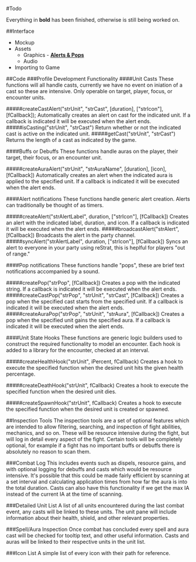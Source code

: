 #Todo

Everything in **bold** has been finished, otherwise is still being worked on. 

##Interface
- Mockup
- Assets
    - Graphics
            - [**Alerts & Pops**](http://i.imgur.com/vkqwZBi.jpg)
    - Audio
- Importing to Game

##Code
###Profile Development Functionality
####Unit Casts
These functions will all handle casts, currently we have no event on iniation of a cast so these are intensive. Only operable on target, player, focus, or encounter units.

#####createCastAlert("strUnit", "strCast", [duration], ["strIcon"], [fCallback]);
Automatically creates an alert on cast for the indicated unit. If a callback is indicated it will be executed when the alert ends.  
#####isCasting("strUnit", "strCast")
Return whether or not the indicated cast is active on the indicated unit.
#####getCast("strUnit", "strCast")
Returns the length of a cast as indicated by the game.

####Buffs or Debuffs
These functions handle auras on the player, their target, their focus, or an encounter unit.

#####createAuraAlert("strUnit", "strAuraName", [duration], [icon], [fCallback])
Automatically creates an alert when the indicated aura is applied to the specified unit. If a callback is indicated it will be executed when the alert ends.

####Alert notifications
These functions handle generic alert creation. Alerts can traditionally be thought of as timers.

#####createAlert("strAlertLabel", duration, ["strIcon"], [fCallback])
Creates an alert with the indicated label, duration, and icon. If a callback is indicated it will be executed when the alert ends.
#####broadcastAlert("strAlert", [fCallback])
Broadcasts the alert in the party channel.
#####syncAlert("strAlertLabel", duration, ["strIcon"], [fCallback])
Syncs an alert to everyone in your party using reStrat, this is heplful for players "out of range."

####Pop notifications
These functions handle "pops", these are brief text notifications accompanied by a sound.

#####createPop("strPop", [fCallback])
Creates a pop with the indicated string. If a callback is indicated it will be executed when the alert ends.
#####createCastPop("strPop", "strUnit", "strCast", [fCallback])
Creates a  pop when the specified cast starts from the specified unit. If a callback is indicated it will be executed when the alert ends.
#####createAuraPop("strPop", "strUnit", "strAura", [fCallback])
Creates a pop when the specified unit gains the specified aura. If a callback is indicated it will be executed when the alert ends.

####Unit State Hooks
These functions are generic logic builders used to construct the required functionality to model an encounter. Each hook is added to a library for the encounter, checked at an interval.

#####createHealthHook("strUnit", iPercent, fCallback)
Creates a hook to execute the specified function when the desired unit hits the given health percentage.

#####createDeathHook("strUnit", fCallback)
Creates a hook to execute the specified function when the desired unit dies.

#####createSpawnHook("strUnit", fCallback)
Creates a hook to execute the specified function when the desired unit is created or spawned.



##Inspection Tools
The inspection tools are a set of optional features which are intended to allow filtering, searching, and inspection of fight abilities, mechanics, and so on. These will be resource intensive during the fight, but will log in detail every aspect of the fight. Certain tools will be completely optional, for example if a fight has no important buffs or debuffs there is absolutely no reason to scan them.

###Combat Log
This includes events such as dispels, resource gains, and with optional logging for debuffs and casts which would be resource intensive. It's possible that this could be made fairly efficient by scanning at a set interval and calculating application times from how far the aura is into the total duration. Casts can also have this functionality if we get the max IA instead of the current IA at the time of scanning. 

###Detailed Unit List
A list of all units encountered during the last combat event, any casts will be linked to these units. The unit pane will include information about their health, shield, and other relevant properties. 

###Spell/Aura Inspection
Once combat has concluded every spell and aura cast will be checked for tooltip text, and other useful information. Casts and auras will be linked to their respective units in the unit list.

###Icon List
A simple list of every icon with their path for reference.
